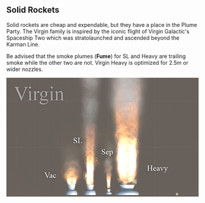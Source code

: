 ## Solid Rockets
Solid rockets are cheap and expendable, but they have a place in the Plume Party. The Virgin family is inspired by the iconic flight of Virgin Galactic's Spaceship Two which was stratolaunched and ascended beyond the Karman Line.

Be advised that the smoke plumes (**Fume**) for SL and Heavy are trailing smoke while the other two are not. Virgin Heavy is optimized for 2.5m or wider nozzles.

![Solid Rockets](https://raw.githubusercontent.com/JadeOfMaar/PlumeParty/master/Engines/Solid2/Solids.jpg)
